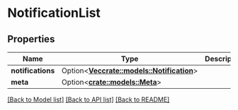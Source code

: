 # NotificationList

## Properties

Name | Type | Description | Notes
------------ | ------------- | ------------- | -------------
**notifications** | Option<[**Vec<crate::models::Notification>**](Notification.md)> |  | [optional]
**meta** | Option<[**crate::models::Meta**](Meta.md)> |  | [optional]

[[Back to Model list]](../README.md#documentation-for-models) [[Back to API list]](../README.md#documentation-for-api-endpoints) [[Back to README]](../README.md)



